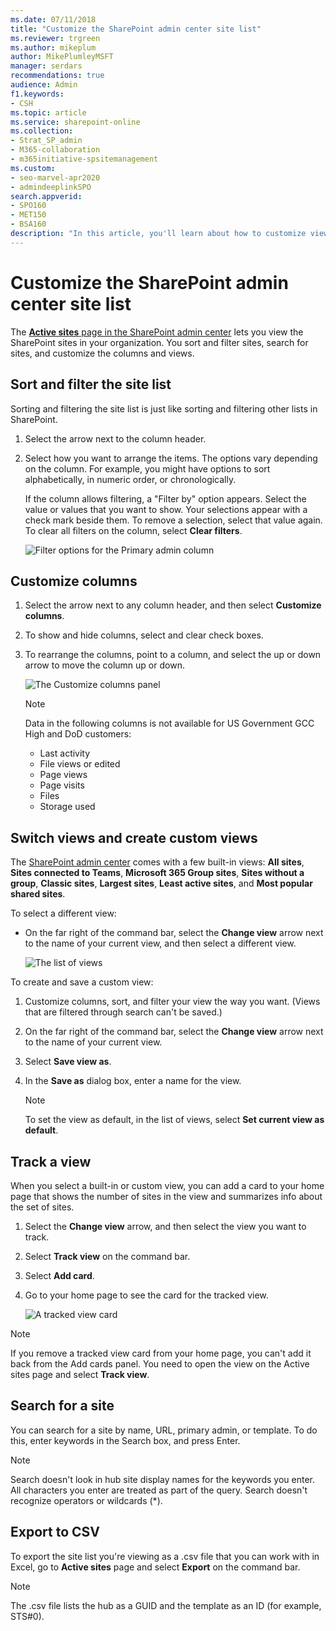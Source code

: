 ```yaml
---
ms.date: 07/11/2018
title: "Customize the SharePoint admin center site list"
ms.reviewer: trgreen
ms.author: mikeplum
author: MikePlumleyMSFT
manager: serdars
recommendations: true
audience: Admin
f1.keywords:
- CSH
ms.topic: article
ms.service: sharepoint-online
ms.collection:  
- Strat_SP_admin
- M365-collaboration
- m365initiative-spsitemanagement
ms.custom:
- seo-marvel-apr2020
- admindeeplinkSPO
search.appverid:
- SPO160
- MET150
- BSA160
description: "In this article, you'll learn about how to customize views on the SharePoint admin center active sites page."
---
```


# Customize the SharePoint admin center site list

The <a href="https://go.microsoft.com/fwlink/?linkid=2185220" target="_blank">**Active sites** page in the SharePoint admin center</a> lets you view the SharePoint sites in your organization. You sort and filter sites, search for sites, and customize the columns and views.

## Sort and filter the site list
<a name="sortfilter"> </a>

Sorting and filtering the site list is just like sorting and filtering other lists in SharePoint.
  
1. Select the arrow next to the column header.
    
2. Select how you want to arrange the items. The options vary depending on the column. For example, you might have options to sort alphabetically, in numeric order, or chronologically.
    
    If the column allows filtering, a "Filter by" option appears. Select the value or values that you want to show. Your selections appear with a check mark beside them. To remove a selection, select that value again. To clear all filters on the column, select **Clear filters**.
    
    ![Filter options for the Primary admin column](media/0d188752-2bce-4d69-9cf4-a16ab87a2892.PNG)

## Customize columns
<a name="customizecolumns"> </a>

1. Select the arrow next to any column header, and then select **Customize columns**.
    
2. To show and hide columns, select and clear check boxes.
    
3. To rearrange the columns, point to a column, and select the up or down arrow to move the column up or down.
    
    ![The Customize columns panel](media/customize-columns.png)
    
    > [!NOTE]
    > Data in the following columns is not available for US Government GCC High and DoD customers:
    > - Last activity
    > - File views or edited
    > - Page views
    > - Page visits
    > - Files
    > - Storage used
  
## Switch views and create custom views
<a name="views"> </a>

The <a href="https://go.microsoft.com/fwlink/?linkid=2185219" target="_blank">SharePoint admin center</a> comes with a few built-in views: **All sites**, **Sites connected to Teams**, **Microsoft 365 Group sites**, **Sites without a group**, **Classic sites**, **Largest sites**, **Least active sites**, and **Most popular shared sites**.

To select a different view:

- On the far right of the command bar, select the **Change view** arrow next to the name of your current view, and then select a different view.

    ![The list of views](media/view-menu.png)

To create and save a custom view:
  
1. Customize columns, sort, and filter your view the way you want. (Views that are filtered through search can't be saved.)
    
2. On the far right of the command bar, select the **Change view** arrow next to the name of your current view.
    
3. Select **Save view as**.
    
4. In the **Save as** dialog box, enter a name for the view. 
    
    > [!NOTE]
    > To set the view as default, in the list of views, select **Set current view as default**. 
  
## Track a view

When you select a built-in or custom view, you can add a card to your home page that shows the number of sites in the view and summarizes info about the set of sites. 

1. Select the **Change view** arrow, and then select the view you want to track.
2. Select **Track view** on the command bar.
3. Select **Add card**.
4. Go to your home page to see the card for the tracked view.

    ![A tracked view card](media/tracked-view.png)

> [!NOTE]
> If you remove a tracked view card from your home page, you can't add it back from the Add cards panel. You need to open the view on the Active sites page and select **Track view**.

## Search for a site
<a name="search"> </a>

You can search for a site by name, URL, primary admin, or template. To do this, enter keywords in the Search box, and press Enter.

> [!NOTE] 
> Search doesn't look in hub site display names for the keywords you enter. <br>All characters you enter are treated as part of the query. Search doesn't recognize operators or wildcards (*). 
  
## Export to CSV
<a name="export"> </a>

To export the site list you're viewing as a .csv file that you can work with in Excel, go to **Active sites** page and select **Export** on the command bar.
  
> [!NOTE]
> The .csv file lists the hub as a GUID and the template as an ID (for example, STS#0).
  



